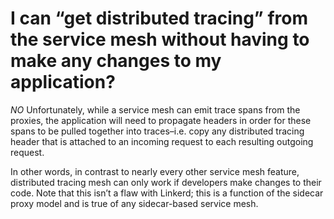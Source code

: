 # I can “get distributed tracing” from the service mesh without having to make any changes to my application?

*NO* Unfortunately, while a service mesh can emit trace spans from the proxies, the application will need to propagate headers in order for these spans to be pulled together into traces–i.e. copy any distributed tracing header that is attached to an incoming request to each resulting outgoing request.

In other words, in contrast to nearly every other service mesh feature, distributed tracing mesh can only work if developers make changes to their code. Note that this isn’t a flaw with Linkerd; this is a function of the sidecar proxy model and is true of any sidecar-based service mesh.
